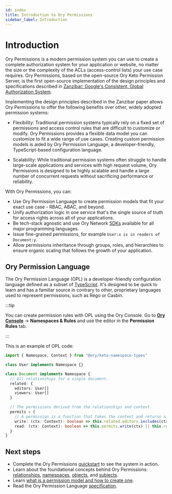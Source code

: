 ```yaml
---
id: index
title: Introduction to Ory Permissions
sidebar_label: Introduction
---
```


# Introduction

Ory Permissions is a modern permission system you can use to create a complete authorization system for your application or
website, no matter the size or the complexity of the ACLs (access-control lists) your use case requires. Ory Permissions, based on
the open-source Ory Keto Permission Server, is the first open-source implementation of the design principles and specifications
described in [Zanzibar: Google's Consistent, Global Authorization System](https://research.google/pubs/pub48190/).

Implementing the design principles described in the Zanzibar paper allows Ory Permissions to offer the following benefits over
other, widely adopted permission systems:

- Flexibility: Traditional permission systems typically rely on a fixed set of permissions and access control rules that are
  difficult to customize or modify. Ory Permissions provides a flexible data model you can customize to fit a wide range of use
  cases. Creating custom permission models is aided by Ory Permission Language, a developer-friendly, TypeScript-based
  configuration language.

- Scalability: While traditional permission systems often struggle to handle large-scale applications and services with high
  request volume, Ory Permissions is designed to be highly scalable and handle a large number of concurrent requests without
  sacrificing performance or reliability.

With Ory Permissions, you can:

- Use Ory Permission Language to create permission models that fit your exact use case - RBAC, ABAC, and beyond.
- Unify authorization logic in one service that's the single source of truth for access rights across all of your applications.
- Be tech-stack agnostic and use Ory Network [SDKs](./sdk/01_overview.md) available for all major programming languages.
- Issue fine-grained permissions, for example `User:x is in readers of Document:y`.
- Allow permissions inheritance through groups, roles, and hierarchies to ensure organic scaling that follows the growth of your
  application.

## Ory Permission Language

The Ory Permission Language (OPL) is a developer-friendly configuration language defined as a subset of
[TypeScript](https://www.typescriptlang.org/). It's designed to be quick to learn and has a familiar source in contrary to other,
proprietary languages used to represent permissions, such as Rego or Casbin.

:::tip

You can create permission rules with OPL using the Ory Console. Go to [**Ory Console**](https://console.ory.sh/) → **Namespaces &
Rules** and use the editor in the **Permission Rules** tab.

:::

This is an example of OPL code:

```ts
import { Namespace, Context } from "@ory/keto-namespace-types"

class User implements Namespace {}

class Document implements Namespace {
  // All relationships for a single document.
  related: {
    editors: User[]
    viewers: User[]
  }

  // The permissions derived from the relationships and context.
  permits = {
    // A permission is a function that takes the context and returns a boolean. It can reference `this.related` and `this.permits`.
    write: (ctx: Context): boolean => this.related.editors.includes(ctx.subject),
    read: (ctx: Context): boolean => this.permits.write(ctx) || this.related.viewers.includes(ctx.subject),
  }
}
```

## Next steps

- Complete the Ory Permissions [quickstart](../guides/permissions/overview.mdx) to see the system in action.
- Learn about the foundational concepts behind Ory Permissions: [relationships](./concepts/01_relation-tuples.mdx),
  [namespaces](./concepts/05_namespaces.mdx), [objects](./concepts/10_objects.mdx), and [subjects](./concepts/15_subjects.mdx).
- Learn [what is a permission model and how to create one](./modeling/create-permission-model.mdx).
- Read the Ory Permission Language [specification](./reference/ory-permission-language.mdx).

